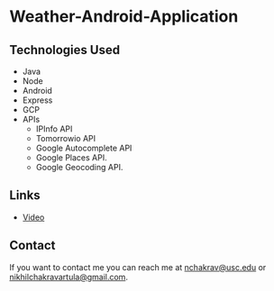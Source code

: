 # Weather-Android-Application

## Technologies Used
* Java
* Node
* Android
* Express
* GCP
* APIs 
	- IPInfo API
	- Tomorrowio API
	- Google Autocomplete API
	- Google Places API.
	- Google Geocoding API.
## Links
* [Video](https://youtu.be/-DHhb7oMiCQ)

## Contact
If you want to contact me you can reach me at <nchakrav@usc.edu> or <nikhilchakravartula@gmail.com>.
